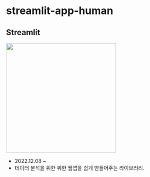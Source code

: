 # streamlit-app-human

## **Streamlit**
<img src="https://res.cloudinary.com/dyd911kmh/image/upload/v1640050215/image27_frqkzv.png" width=300 height=300>

- 2022.12.08 ~
- 데이터 분석을 위한 위한 웹앱을 쉽게 만들어주는 라이브러리.